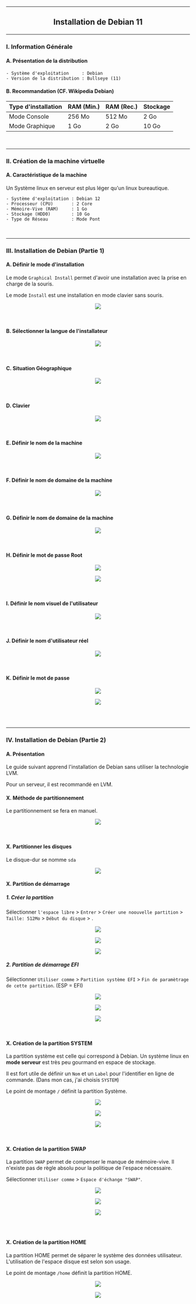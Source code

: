 ---------------------------------------------------------------------------------------------------------------------------
## <p align='center'> Installation de Debian 11 </p>

---------------------------------------------------------------------------------------------------------------------------
### I. Information Générale
#### A. Présentation de la distribution
```
- Système d'exploitation     : Debian
- Version de la distribution : Bullseye (11)
```

#### B. Recommandation (CF. Wikipedia Debian)

| Type d'installation | RAM (Min.) | RAM (Rec.) | Stockage |
| ------------------- | ---------- | ---------- | -------- |
| Mode Console        |	256 Mo     | 512 Mo     | 2 Go     |
| Mode Graphique      |	1 Go       | 2 Go       | 10 Go    |

<br />

---------------------------------------------------------------------------------------------------------------------------
### II. Création de la machine virtuelle
#### A. Caractéristique de la machine
Un Système linux en serveur est plus léger qu'un linux bureautique.
```
- Système d'exploitation : Debian 12
- Processeur (CPU)       : 2 Core
- Mémoire-Vive (RAM)     : 1 Go
- Stockage (HDD0)        : 10 Go
- Type de Réseau         : Mode Pont
```

<br />

---------------------------------------------------------------------------------------------------------------------------
### III. Installation de Debian (Partie 1)
#### A. Définir le mode d'installation
Le mode `Graphical Install` permet d'avoir une installation avec la prise en charge de la souris.

Le mode `Install` est une installation en mode clavier sans souris.

<p align='center'> <img src='https://github.com/user-attachments/assets/13fc67c4-2d99-47c7-b558-6c4f432a2a0d' /> </p>
<br />

#### B. Sélectionner la langue de l'installateur
<p align='center'> <img src='https://github.com/Drthrax74/Linux/assets/35907/4b7faf28-68d7-4b87-ba0b-c08f13b990ba' /> </p>
<br />

#### C. Situation Géographique
<p align='center'> <img src='https://github.com/Drthrax74/Linux/assets/35907/ca05942d-41ba-483d-9702-ca37aafd2ed6' /> </p>
<br />

#### D. Clavier
<p align='center'> <img src='https://github.com/Drthrax74/Linux/assets/35907/1364a050-a3ad-49ca-83d5-b5fb83363cd0' /> </p>
<br />

#### E. Définir le nom de la machine
<p align='center'> <img src='https://github.com/Drthrax74/Linux/assets/35907/f56498d6-5b0b-4b9e-b10e-0134f1f80026' /> </p>
<br />

#### F. Définir le nom de domaine de la machine
<p align='center'> <img src='https://github.com/Drthrax74/Linux/assets/35907/0036ebf8-a8fd-4860-89cd-c2687a963c41' /> </p>
<br />

#### G. Définir le nom de domaine de la machine
<p align='center'> <img src='https://github.com/Drthrax74/Linux/assets/35907/0036ebf8-a8fd-4860-89cd-c2687a963c41' /> </p>
<br />

#### H. Définir le mot de passe Root
<p align='center'> <img src='https://github.com/Drthrax74/Linux/assets/35907/9c779df0-342f-4843-8ff1-c42abb647b4f' /> </p>

<p align='center'> <img src='https://github.com/Drthrax74/Linux/assets/35907/a09b7cb9-a270-486d-a767-90568ce8beb1' /> </p>
<br />

#### I. Définir le nom visuel de l'utilisateur
<p align='center'> <img src='https://github.com/Drthrax74/Linux/assets/35907/8da86feb-8794-4111-a97d-289ea8fa3537' /> </p>
<br />

#### J. Définir le nom d'utilisateur réel
<p align='center'> <img src='https://github.com/Drthrax74/Linux/assets/35907/c7e11f8a-f510-437a-8f6d-617ae8b6c893' /> </p>
<br />

#### K. Définir le mot de passe
<p align='center'> <img src='https://github.com/Drthrax74/Linux/assets/35907/fb14928e-83d4-4a5b-8686-5996b30530f3' /> </p>

<p align='center'> <img src='https://github.com/Drthrax74/Linux/assets/35907/777e1f78-80eb-40ac-ad06-f2721b9cf6af' /> </p>

<br />
<br />

---------------------------------------------------------------------------------------------------------------------------
### IV. Installation de Debian (Partie 2)
#### A. Présentation
Le guide suivant apprend l'installation de Debian sans utiliser la technologie LVM.

Pour un serveur, il est recommandé en LVM.

#### X. Méthode de partitionnement
Le partitionnement se fera en manuel.

<p align='center'> <img src='https://github.com/user-attachments/assets/03880a02-a294-4635-a1e6-39179da633c0' /> </p>
<br />

#### X. Partitionner les disques
Le disque-dur se nomme `sda`
<p align='center'> <img src='https://github.com/user-attachments/assets/1ca2210f-b113-4956-9de9-9e1a5f14a1b9' /> </p>

#### X. Partition de démarrage
##### 1. Créer la partition
Sélectionner `l'espace libre` > `Entrer` > `Créer une noouvelle partition` > `Taille: 512Mo` > `Début du disque` > .

<p align='center'> <img src='https://github.com/user-attachments/assets/bfec2d16-4fd6-43ed-8944-de127b24ebd2' /> </p>

<p align='center'> <img src='https://github.com/user-attachments/assets/4703b4fa-c366-4ba4-8df4-2eea5e770708' /> </p>

<p align='center'> <img src='https://github.com/user-attachments/assets/9606a7c0-f398-4365-aa6a-f3285cb4171f' /> </p>

##### 2. Partition de démarrage EFI
Sélectionner `Utiliser comme` > `Partition système EFI` > `Fin de paramètrage de cette partition`. (ESP = EFI)

<p align='center'> <img src='https://github.com/user-attachments/assets/2238542b-5999-4814-ae34-fdccaa4685f6' /> </p>

<p align='center'> <img src='https://github.com/user-attachments/assets/a77ef429-4b28-4c78-9524-833fc8782fec' /> </p>

<p align='center'> <img src='https://github.com/user-attachments/assets/039a7f8a-b6fa-479c-8425-f8374cb59f4c' /> </p>
<br />

#### X. Création de la partition SYSTEM
La partition système est celle qui correspond à Debian. Un système linux en **mode serveur** est très peu gourmand en espace de stockage.

Il est fort utile de définir un `Nom` et un `Label` pour l'identifier en ligne de commande. (Dans mon cas, j'ai choisis `SYSTEM`)

Le point de montage `/` définit la partition Système.

<p align='center'> <img src='https://github.com/user-attachments/assets/b860b871-3fe2-4da0-ac4c-63ee9d6c169c' /> </p>

<p align='center'> <img src='https://github.com/user-attachments/assets/a6c2dc01-2270-4b7b-8f23-fae460cbe331' /> </p>

<p align='center'> <img src='https://github.com/user-attachments/assets/509d9c59-c640-4fd7-ab6c-412fa5eb62ae' /> </p>
<br />

#### X. Création de la partition SWAP
La partition `SWAP` permet de compenser le manque de mémoire-vive. Il n'existe pas de règle absolu pour la politique de l'espace nécessaire.

Sélectionner `Utiliser comme` > `Espace d'échange "SWAP"`.

<p align='center'> <img src='https://github.com/user-attachments/assets/fec7a444-1a56-4826-a63e-d0d80f25c6af' /> </p>

<p align='center'> <img src='https://github.com/user-attachments/assets/8ed37ff6-13d8-4e6c-a72b-f3eb4dc501be' /> </p>

<p align='center'> <img src='https://github.com/user-attachments/assets/8062e759-5bf0-4d2e-91e8-6802be98422d' /> </p>
<br />

<p align='center'> <img src='' /> </p>


#### X. Création de la partition HOME
La partition HOME permet de séparer le système des données utilisateur. L'utilisation de l'espace disque est selon son usage.

Le point de montage `/home` définit la partition HOME.

<p align='center'> <img src='https://github.com/user-attachments/assets/0ae43a75-7423-4cd0-9333-520f53075c6b' /> </p>

<p align='center'> <img src='https://github.com/user-attachments/assets/9a429d99-e23b-44fb-a483-99d4789eb95f' /> </p>



<p align='center'> <img src='' /> </p>

<p align='center'> <img src='' /> </p>

<p align='center'> <img src='' /> </p>
